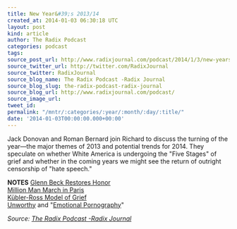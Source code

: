 ```yaml
---
title: New Year&#39;s 2013/14
created_at: 2014-01-03 06:30:18 UTC
layout: post
kind: article
author: The Radix Podcast
categories: podcast
tags: 
source_post_url: http://www.radixjournal.com/podcast/2014/1/3/new-years-201314
source_twitter_url: http://twitter.com/RadixJournal
source_twitter: RadixJournal
source_blog_name: The Radix Podcast -Radix Journal
source_blog_slug: the-radix-podcast-radix-journal
source_blog_url: http://www.radixjournal.com/podcast/
source_image_url: 
tweet_id: 
permalink: "/mntr/:categories/:year/:month/:day/:title/"
date: '2014-01-03T00:00:00.000+00:00'
---
```

<p>Jack Donovan and Roman Bernard join Richard to discuss the turning of the year—the major themes of 2013 and potential trends for 2014.  They speculate on whether White America is undergoing the "Five Stages" of grief and whether in the coming years we might see the return of outright censorship of "hate speech."     </p>

<p><strong>NOTES</strong>
<a href="https://richard-spencer-70yf.squarespace.com/journal/2014/1/3/the-old-time-religion">Glenn Beck Restores Honor</a> <br />
<a href="http://www.bbc.co.uk/news/world-europe-22671572">Million Man March in Paris</a> <br />
<a href="en.wikipedia.org/wiki/Kübler-Ross_model">Kübler-Ross Model of Grief</a> <br />
<a href="http://www.upworthy.com">Unworthy</a> and "<a href="http://heartiste.wordpress.com/2011/02/18/emotional-pornography/">Emotional Pornography</a>"   </p><div class="">
    <i>Source: <a href="http://www.radixjournal.com/podcast/">The Radix Podcast -Radix Journal</a></i>
</div>
